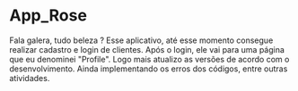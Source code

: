 # App_Rose

Fala galera, tudo beleza ? 
Esse aplicativo, até esse momento consegue realizar cadastro e login de clientes. Após o login, ele vai para uma página que eu denominei "Profile".
Logo mais atualizo as versões de acordo com o desenvolvimento.
Ainda implementando os erros dos códigos, entre outras atividades.
